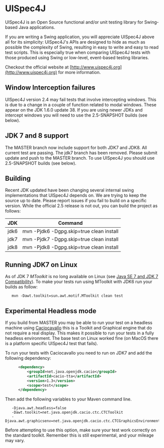 # UISpec4J

UISpec4J is an Open Source functional and/or unit testing library for Swing-based Java applications.

If you are writing a Swing application, you will appreciate UISpec4J above all for its simplicity: UISpec4J's APIs are 
designed to hide as much as possible the complexity of Swing, resulting in easy to write and easy to read test scripts. 
This is especially true when comparing UISpec4J tests with those produced using Swing or low-level, event-based 
testing libraries.

Checkout the official website at [http://www.uispec4j.org](http://www.uispec4j.org) for more information.

## Window Interception failures

UISpec4J version 2.4 may fail tests that involve intercepting windows. This is due to a change in a couple of 
function related to modal windows. These appear on the JDK 1.6.0 update 38. If you are using newer JDKs and 
intercept windows you will need to use the 2.5-SNAPSHOT builds (see below). 

## JDK 7 and 8 support

The MASTER branch now include support for both JDK7 and JDK8. All current test are passing. The jdk7 branch has been 
removed. Please submit update and push to the MASTER branch. To use UISpec4J you should use 2.5-SNAPSHOT builds (see 
below).

## Building

Recent JDK updated have been changing several internal swing implementations that UISpec4J depends on. We are trying 
to keep the source up to date. Please report issues if you fail to build on a specific version. While the official 2.5 
release is not out, you can build the project as follows:

| JDK   | Command                                   |
| ----- | ----------------------------------------- |
| jdk6  |  mvn -Pjdk6 -Dgpg.skip=true clean install |
| jdk7  |  mvn -Pjdk7 -Dgpg.skip=true clean install |
| jdk8  |  mvn -Pjdk8 -Dgpg.skip=true clean install |

## Running JDK7 on Linux

As of JDK 7 *MToolkit* is no long available on Linux (see 
[Java SE 7 and JDK 7 Compatibility](http://www.oracle.com/technetwork/java/javase/compatibility-417013.html)).
To make your tests run using MToolkit with JDK6 run your builds as follow:

       mvn -Dawt.toolkit=sun.awt.motif.MToolkit clean test

## Experimental Headless mode

If you build from MASTER you may be able to run your test on a headless machine using 
[Caciocavallo](http://rkennke.wordpress.com/2012/05/02/caciocavallo-1-1-released/) this is a Toolkit and Graphical 
engine that do not require a real display. This makes it possible to run your tests in a fully headless environment.
The base test on Linux worked fine (on MacOS there is a platform specific UISpec4J test that fails).

To run your tests with Caciocavallo you need to run on JDK7 and add the following dependency:
```xml
      <dependency>
          <groupId>net.java.openjdk.cacio</groupId>
          <artifactId>cacio-tta</artifactId>
          <version>1.3</version>
          <scope>test</scope>
      </dependency>
```

Then add the following variables to your Maven command line.

```
   -Djava.awt.headless=false
   -Dawt.toolkit=net.java.openjdk.cacio.ctc.CTCToolkit
   -Djava.awt.graphicsenv=net.java.openjdk.cacio.ctc.CTCGraphicsEnvironment
```
Before attempting to use this option, make sure your test work correctly on the standard toolkit. Remember this is 
still experimental, and your mileage may vary.
